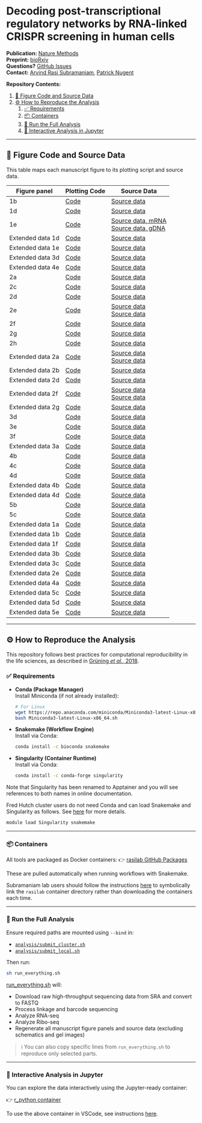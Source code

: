 # Decoding post-transcriptional regulatory networks by RNA-linked CRISPR screening in human cells


**Publication:** [Nature Methods](https://www.nature.com/articles/s41592-025-02702-6)  
**Preprint:** [bioRxiv](https://www.biorxiv.org/content/10.1101/2024.07.25.605204v1.full)  
**Questions?** [GitHub Issues](https://github.com/rasilab/nugent_2024/issues/new/choose)  
**Contact:** [Arvind Rasi Subramaniam](mailto:rasi@fredhutch.org), [Patrick Nugent](mailto:pnugent@fredhutch.org)

**Repository Contents:**
1. [🔬 Figure Code and Source Data](#-figure-code-and-source-data)
2. [⚙️ How to Reproduce the Analysis](#️-how-to-reproduce-the-analysis)
   1. [✅ Requirements](#-requirements)
   2. [📦 Containers](#-containers)
   3. [🚀 Run the Full Analysis](#-run-the-full-analysis)
   4. [🧪 Interactive Analysis in Jupyter](#-interactive-analysis-in-jupyter)

---

## 🔬 Figure Code and Source Data

This table maps each manuscript figure to its plotting script and source data.

| Figure panel     | Plotting Code                                                                                          | Source Data                                                                                                        |
| ---------------- | ------------------------------------------------------------------------------------------------------ | ------------------------------------------------------------------------------------------------------------------ |
| 1b               | [Code](analysis/flow_cytometry/fig1_eyfp_reporter_sgeyfp/scripts/plot_fig1_flow.ipynb)                 | [Source data](source_data/figure_1b.csv)                                                                           |
| 1d               | [Code](analysis/barcodeseq/rbp_barcode_screens/scripts/plot_grna_fitness_results.ipynb)                | [Source data](source_data/figure_1d.csv)                                                                           |
| 1e               | [Code](analysis/barcodeseq/rbp_barcode_screens/scripts/plot_grna_fitness_results.ipynb)                | [Source data, mRNA](source_data/figure_1e_mrna.csv) <br> [Source data, gDNA](source_data/figure_1e_gdna.csv)                   |
| Extended data 1d | [Code](analysis/barcodeseq/rbp_barcode_screens/scripts/plot_grna_fitness_results.ipynb)                | [Source data](source_data/figure_s1d.csv)                                                                          |
| Extended data 1e | [Code](analysis/barcodeseq/rbp_barcode_screens/scripts/plot_grna_fitness_results.ipynb)                | [Source data](source_data/figure_s1e.csv)                                                                          |
| Extended data 3d | [Code](analysis/barcodeseq/rbp_barcode_screens/scripts/plot_grna_fitness_results.ipynb)                | [Source data](source_data/figure_s3d.csv)                                                                          |
| Extended data 4e | [Code](analysis/barcodeseq/rbp_barcode_screens/scripts/plot_grna_fitness_results.ipynb)                | [Source data](source_data/figure_s4e.csv)                                                                          |
| 2a               | [Code](analysis/polysome_profiling/fig2a_polysome_relic/scripts/plot_fig2_polysomes.ipynb)             | [Source data](source_data/figure_2a.csv)                                                                           |
| 2c               | [Code](analysis/barcodeseq/rbp_barcode_screens/scripts/plot_polysome_relic_data.ipynb)                 | [Source data](source_data/figure_2c.csv)                                                                           |
| 2d               | [Code](analysis/barcodeseq/rbp_barcode_screens/scripts/plot_polysome_relic_data.ipynb)                 | [Source data](source_data/figure_2d.csv)                                                                           |
| 2e               | [Code](analysis/barcodeseq/rbp_barcode_screens/scripts/plot_polysome_relic_data.ipynb)                 | [Source data](source_data/figure_2e_s2c_ribosome_groups.csv) <br> [Source data](source_data/figure_2e_volcano.csv) |
| 2f               | [Code](analysis/barcodeseq/rbp_barcode_screens/scripts/plot_polysome_relic_data.ipynb)                 | [Source data](source_data/figure_2f.csv)                                                                           |
| 2g               | [Code](analysis/barcodeseq/rbp_barcode_screens/scripts/plot_polysome_relic_data.ipynb)                 | [Source data](source_data/figure_2g_s2g_mrna.csv)                                                                  |
| 2h               | [Code](analysis/barcodeseq/rbp_barcode_screens/scripts/plot_polysome_relic_data.ipynb)                 | [Source data](source_data/figure_2h.csv)                                                                           |
| Extended data 2a | [Code](analysis/barcodeseq/rbp_barcode_screens/scripts/plot_polysome_relic_data.ipynb)                 | [Source data](source_data/figure_s2a_histo.csv) <br> [Source data](source_data/figure_s2a_scatter.csv)             |
| Extended data 2b | [Code](analysis/barcodeseq/rbp_barcode_screens/scripts/plot_polysome_relic_data.ipynb)                 | [Source data](source_data/figure_s2b.csv)                                                                          |
| Extended data 2d | [Code](analysis/barcodeseq/rbp_barcode_screens/scripts/plot_polysome_relic_data.ipynb)                 | [Source data](source_data/figure_s2d.csv)                                                                          |
| Extended data 2f | [Code](analysis/barcodeseq/rbp_barcode_screens/scripts/plot_polysome_relic_data.ipynb)                 | [Source data](source_data/figure_s2f_gdna.csv) <br> [Source data](source_data/figure_s2f_mrna.csv)                 |
| Extended data 2g | [Code](analysis/barcodeseq/rbp_barcode_screens/scripts/plot_polysome_relic_data.ipynb)                 | [Source data](source_data/figure_s2g_gdna.csv)                                                                     |
| 3d               | [Code](analysis/barcodeseq/rbp_barcode_screens/scripts/plot_splicing_results.ipynb)                    | [Source data](source_data/figure_3d.csv)                                                                           |
| 3e               | [Code](analysis/barcodeseq/rbp_barcode_screens/scripts/plot_splicing_results.ipynb)                    | [Source data](source_data/figure_3e.csv)                                                                           |
| 3f               | [Code](analysis/barcodeseq/rbp_barcode_screens/scripts/plot_splicing_results.ipynb)                    | [Source data](source_data/figure_3f.csv)                                                                           |
| Extended data 3a | [Code](analysis/barcodeseq/rbp_barcode_screens/scripts/plot_splicing_results.ipynb)                    | [Source data](source_data/figure_s3a.csv)                                                                          |
| 4b               | [Code](analysis/barcodeseq/rbp_barcode_screens/scripts/plot_nmd_results.ipynb)                         | [Source data](source_data/figure_4b_s4c.csv)                                                                       |
| 4c               | [Code](analysis/barcodeseq/rbp_barcode_screens/scripts/plot_nmd_results.ipynb)                         | [Source data](source_data/figure_4c_4d.csv)                                                                        |
| 4d               | [Code](analysis/barcodeseq/rbp_barcode_screens/scripts/plot_nmd_results.ipynb)                         | [Source data](source_data/figure_4c_4d.csv)                                                                        |
| Extended data 4b | [Code](analysis/barcodeseq/rbp_barcode_screens/scripts/plot_nmd_results.ipynb)                         | [Source data](source_data/figure_s4b.csv)                                                                          |
| Extended data 4d | [Code](analysis/barcodeseq/rbp_barcode_screens/scripts/plot_nmd_results.ipynb)                         | [Source data](source_data/figure_s4d.csv)                                                                          |
| 5b               | [Code](analysis/barcodeseq/rbp_barcode_screens/scripts/plot_eyfp_deopt_harr_results.ipynb)             | [Source data](source_data/figure_5b.csv)                                                                           |
| 5c               | [Code](analysis/barcodeseq/rbp_barcode_screens/scripts/plot_eyfp_deopt_harr_results.ipynb)             | [Source data](source_data/figure_5c.csv)                                                                           |
| Extended data 1a | [Code](analysis/flow_cytometry/figs1a_eyfp_reporter_sgeyfp_u2os_293t/scripts/plot_figs1a_flow.ipynb)   | [Source data](source_data/figure_s1a.csv)                                                                          |
| Extended data 1b | [Code](analysis/flow_cytometry/figs1b_integration_efficiency_u2os_293t/scripts/plot_figs1b_flow.ipynb) | [Source data](source_data/figure_s1b.csv)                                                                          |
| Extended data 1f | [Code](analysis/barcodeseq/rbp_barcode_screens/scripts/compare_barcode_partitions.ipynb)               | [Source data](source_data/figure_s1f.csv)                                                                          |
| Extended data 3b | [Code](analysis/barcodeseq/rbp_barcode_screens/scripts/compare_barcode_partitions.ipynb)               | [Source data](source_data/figure_s3b.csv)                                                                          |
| Extended data 3c | [Code](analysis/barcodeseq/rbp_barcode_screens/scripts/compare_barcode_partitions.ipynb)               | [Source data](source_data/figure_s3c.csv)                                                                          |
| Extended data 2e | [Code](analysis/polysome_profiling/figs2e_polysome_relic_hits/scripts/plot_figs2_polysomes.ipynb)      | [Source data](source_data/figure_s2e.csv)                                                                          |
| Extended data 4a | [Code](analysis/qpcr/figs4_nmd_reporter_validation/scripts/plot_figs4_qpcr.ipynb)                      | [Source data](source_data/figure_s4a.csv)                                                                          |
| Extended data 5c | [Code](analysis/qpcr/figs5c_u937_gcn1_hht/scripts/plot_figs5c_qpcr.ipynb)                              | [Source data](source_data/figure_s5c.csv)                                                                          |
| Extended data 5d | [Code](analysis/qpcr/figs5d_zaki_gcn1_hht/scripts/plot_fig_s5d_qpcr.ipynb)                             | [Source data](source_data/figure_s5d.csv)                                                                          |
| Extended data 5e | [Code](analysis/polysome_profiling/figs5e_hht_gcn1_mnase/scripts/plot_figs5_polysomes.ipynb)           | [Source data](source_data/figure_s5e.csv)                                                                          |

---

## ⚙️ How to Reproduce the Analysis

This repository follows best practices for computational reproducibility in the life sciences, as described in [Grüning *et al.*, 2018](https://pmc.ncbi.nlm.nih.gov/articles/PMC6263957/).

### ✅ Requirements

* **Conda (Package Manager)**  
  Install Miniconda (if not already installed):

  ```bash
  # For Linux
  wget https://repo.anaconda.com/miniconda/Miniconda3-latest-Linux-x86_64.sh
  bash Miniconda3-latest-Linux-x86_64.sh
  ```

* **Snakemake (Workflow Engine)**  
  Install via Conda:

  ```bash
  conda install -c bioconda snakemake
  ```

* **Singularity (Container Runtime)**  
  Install via Conda:

  ```bash
  conda install -c conda-forge singularity
  ```

Note that Singularity has been renamed to Apptainer and you will see references to both names in online documentation.

Fred Hutch cluster users do not need Conda and can load Snakemake and Singularity as follows. See [here](https://rasilab.github.io/docs/software/how_to_create_and_use_containers/) for more details.

```bash
module load Singularity snakemake
```

---

### 📦 Containers

All tools are packaged as Docker containers:
👉 [rasilab GitHub Packages](https://github.com/orgs/rasilab/packages)

These are pulled automatically when running workflows with Snakemake.

Subramaniam lab users should follow the instructions [here](https://rasilab.github.io/docs/software/how_to_create_and_use_containers/#how-to-use-singularity-containers-in-snakemake-workflows-on-the-fred-hutch-cluster) to symbolically link the `rasilab` container directory rather than downloading the containers each time.

---

### 🚀 Run the Full Analysis

Ensure required paths are mounted using `--bind` in:

* [`analysis/submit_cluster.sh`](./analysis/submit_cluster.sh)
* [`analysis/submit_local.sh`](./analysis/submit_local.sh)

Then run:

```bash
sh run_everything.sh
```

[run_everything.sh](./run_everything.sh) will:

* Download raw high-throughput sequencing data from SRA and convert to FASTQ
* Process linkage and barcode sequencing 
* Analyze RNA-seq
* Analyze Ribo-seq
* Regenerate all manuscript figure panels and source data (excluding schematics and gel images)

> ℹ️ You can also copy specific lines from `run_everything.sh` to reproduce only selected parts.

---

### 🧪 Interactive Analysis in Jupyter

You can explore the data interactively using the Jupyter-ready container:

👉 [r_python container](https://github.com/rasilab/r_python/pkgs/container/r_python)

To use the above container in VSCode, see instructions [here](https://rasilab.github.io/docs/software/how_to_create_and_use_containers/).
